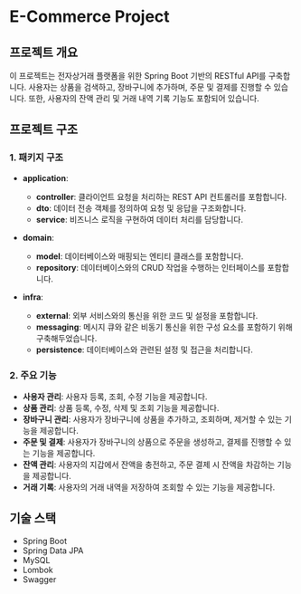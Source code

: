 # E-Commerce Project

## 프로젝트 개요
이 프로젝트는 전자상거래 플랫폼을 위한 Spring Boot 기반의 RESTful API를 구축합니다. 
사용자는 상품을 검색하고, 장바구니에 추가하며, 주문 및 결제를 진행할 수 있습니다. 
또한, 사용자의 잔액 관리 및 거래 내역 기록 기능도 포함되어 있습니다.

## 프로젝트 구조

### 1. **패키지 구조**
- **application**:
    - **controller**: 클라이언트 요청을 처리하는 REST API 컨트롤러를 포함합니다.
    - **dto**: 데이터 전송 객체를 정의하여 요청 및 응답을 구조화합니다.
    - **service**: 비즈니스 로직을 구현하여 데이터 처리를 담당합니다.

- **domain**:
    - **model**: 데이터베이스와 매핑되는 엔티티 클래스를 포함합니다.
    - **repository**: 데이터베이스와의 CRUD 작업을 수행하는 인터페이스를 포함합니다.

- **infra**:
    - **external**: 외부 서비스와의 통신을 위한 코드 및 설정을 포함합니다.
    - **messaging**: 메시지 큐와 같은 비동기 통신을 위한 구성 요소를 포함하기 위해 구축해두었습니다.
    - **persistence**: 데이터베이스와 관련된 설정 및 접근을 처리합니다.

### 2. **주요 기능**
- **사용자 관리**: 사용자 등록, 조회, 수정 기능을 제공합니다.
- **상품 관리**: 상품 등록, 수정, 삭제 및 조회 기능을 제공합니다.
- **장바구니 관리**: 사용자가 장바구니에 상품을 추가하고, 조회하며, 제거할 수 있는 기능을 제공합니다.
- **주문 및 결제**: 사용자가 장바구니의 상품으로 주문을 생성하고, 결제를 진행할 수 있는 기능을 제공합니다.
- **잔액 관리**: 사용자의 지갑에서 잔액을 충전하고, 주문 결제 시 잔액을 차감하는 기능을 제공합니다.
- **거래 기록**: 사용자의 거래 내역을 저장하여 조회할 수 있는 기능을 제공합니다.

## 기술 스택
- Spring Boot
- Spring Data JPA
- MySQL
- Lombok
- Swagger
